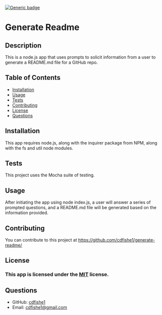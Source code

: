 
[![Generic badge](https://img.shields.io/badge/license-MIT-<COLOR>.svg)](#license)
# Generate Readme

## Description
This is a node.js app that uses prompts to solicit information from a user to generate a README.md file for a GitHub repo.

## Table of Contents
* [Installation](#installation)
* [Usage](#usage)
* [Tests](#tests)
* [Contributing](#contributing)
* [License](#license)
* [Questions](#questions)

## Installation
This app requires node.js, along with the inquirer package from NPM, along with the fs and util node modules.

## Tests
This project uses the Mocha suite of testing.

## Usage
After initiating the app using node index.js, a user will answer a series of prompted questions, and a README.md file will be generated based on the information provided.

## Contributing
You can contribute to this project at https://github.com/cdfishe1/generate-readme/

## License
### This app is licensed under the [MIT](https://opensource.org/licenses/MIT) license.

## Questions
* GitHub: [cdfishe1](https://github.com/cdfishe1)
* Email: 
[cdfishe1@gmail.com](mailto:cdfishe1@gmail.com)
  